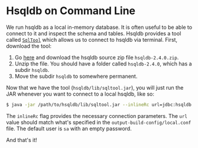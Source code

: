 # Hsqldb on Command Line

We run hsqldb as a local in-memory database. It is often useful to be able to
connect to it and inspect the schema and tables. Hsqldb provides a tool called
[`SqlTool`][st] which allows us to connect to hsqldb via terminal. First,
download the tool:

1. Go [here][sf] and download the hsqldb source zip file `hsqldb-2.4.0.zip`.
2. Unzip the file. You should have a folder called `hsqldb-2.4.0`, which has a subdir `hsqldb`.
3. Move the subdir `hsqldb` to somewhere permanent.

Now that we have the tool (`hsqldb/lib/sqltool.jar`), you will just run the JAR
whenever you want to connect to a local hsqldb, like so:

```bash
$ java -jar /path/to/hsqldb/lib/sqltool.jar --inlineRc url=jdbc:hsqldb:file:/tmp/ddp-testingdb,user=sa,password=
```

The `inlineRc` flag provides the necessary connection parameters. The `url` value
should match what's specified in the `output-build-config/local.conf` file. The default
user is `sa` with an empty password.

And that's it!

[st]: http://hsqldb.org/doc/util-guide/sqltool-chapt.html
[sf]: https://sourceforge.net/projects/hsqldb/files/
